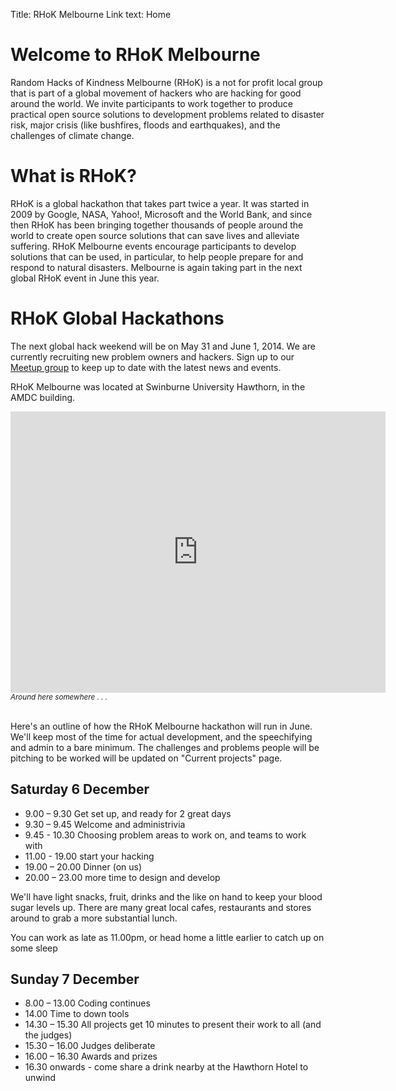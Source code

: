 Title: RHoK Melbourne
Link text: Home

# Welcome to RHoK Melbourne

Random Hacks of Kindness Melbourne (RHoK) is a not for profit local group that is part of a global movement of hackers who are hacking for good around the world.  We invite participants to work together to produce practical open source solutions to development problems related to disaster risk, major crisis (like bushfires, floods and earthquakes), and the challenges of climate change.

# What is RHoK?

RHoK is a global hackathon that takes part twice a year.  It was started in 2009 by Google, NASA, Yahoo!, Microsoft and the World Bank, and since then RHoK has been bringing together thousands of people around the world to create open source solutions that can save lives and alleviate suffering.
RHoK Melbourne events encourage participants to develop solutions that can be used, in particular, to help people prepare for and respond to natural disasters.
Melbourne is again taking part in the next global RHoK event in June this year.

# RHoK Global Hackathons

The next global hack weekend will be on May 31 and June 1, 2014. We are currently recruiting new problem owners and hackers. Sign up to our <a href="http://www.meetup.com/Random-Hacks-of-Kindness-Melbourne">Meetup group</a> to keep up to date with the latest news and events.


RHoK Melbourne was located at Swinburne University Hawthorn, in the AMDC building.
<iframe src="https://www.google.com/maps/embed?pb=!1m18!1m12!1m3!1d1575.7998188316087!2d145.03820679999995!3d-37.822845699999995!2m3!1f0!2f0!3f0!3m2!1i1024!2i768!4f13.1!3m3!1m2!1s0x6ad64232763f1f4d%3A0x5fece3184d5ad0c8!2s427%2F401-451+Burwood+Rd%2C+Hawthorn+VIC+3122!5e0!3m2!1sen!2sau!4v1416451818705" width="600" height="450" frameborder="0" style="border:0"></iframe><br/><small><i>Around here somewhere . . .</i></small><br/><br/>

Here's an outline of how the RHoK Melbourne hackathon will run in June. We'll keep most of the time for actual development, and the speechifying and admin to a bare minimum.  The challenges and problems people will be pitching to be worked will be updated on "Current projects" page.

## Saturday 6 December

* 9.00 – 9.30 Get set up, and ready for 2 great days
* 9.30 – 9.45 Welcome and administrivia
* 9.45 - 10.30 Choosing problem areas to work on, and teams to work with
* 11.00 - 19.00 start your hacking
* 19.00 – 20.00 Dinner (on us)
* 20.00 – 23.00 more time to design and develop

We'll have light snacks, fruit, drinks and the like on hand to keep your blood sugar levels up. There are many great local cafes, restaurants and stores around to grab a more substantial lunch.

You can work as late as 11.00pm, or head home a little earlier to catch up on some sleep

## Sunday 7 December

* 8.00 – 13.00 Coding continues
* 14.00 Time to down tools
* 14.30 – 15.30 All projects get 10 minutes to present their work to all (and the judges)
* 15.30 – 16.00 Judges deliberate
* 16.00 – 16.30 Awards and prizes
* 16.30 onwards - come share a drink nearby at the Hawthorn Hotel to unwind
